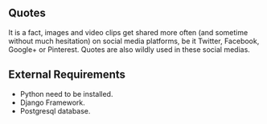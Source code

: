 ## Quotes

It is a fact, images and video clips get shared more often (and sometime without much hesitation) on social media platforms, be it Twitter, Facebook, Google+ or Pinterest. Quotes are also wildly used in these social medias.

## External Requirements
- Python need to be installed.
- Django Framework.
- Postgresql database.
